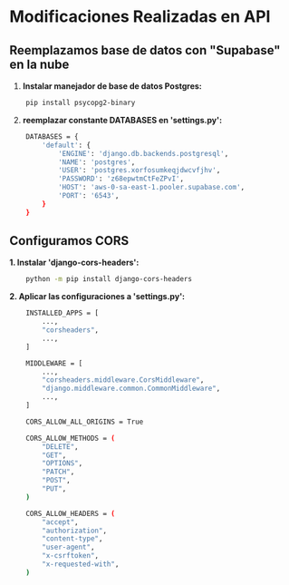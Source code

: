 # Modificaciones Realizadas en API

## Reemplazamos base de datos con "Supabase" en la nube

1.  **Instalar manejador de base de datos Postgres:**
```bash
    pip install psycopg2-binary
```

2.  **reemplazar constante DATABASES en 'settings.py':**
```bash
    DATABASES = {
        'default': {
            'ENGINE': 'django.db.backends.postgresql',
            'NAME': 'postgres',
            'USER': 'postgres.xorfosumkeqjdwcvfjhv',
            'PASSWORD': 'z68epwtmCtFeZPvI',
            'HOST': 'aws-0-sa-east-1.pooler.supabase.com',
            'PORT': '6543',
        }
    }
```

## Configuramos CORS

**1. Instalar 'django-cors-headers':**
```bash
    python -m pip install django-cors-headers
```

**2. Aplicar las configuraciones a 'settings.py':**

```bash
    INSTALLED_APPS = [
        ...,
        "corsheaders",
        ...,
    ]

    MIDDLEWARE = [
        ...,
        "corsheaders.middleware.CorsMiddleware",
        "django.middleware.common.CommonMiddleware",
        ...,
    ]

    CORS_ALLOW_ALL_ORIGINS = True

    CORS_ALLOW_METHODS = (
        "DELETE",
        "GET",
        "OPTIONS",
        "PATCH",
        "POST",
        "PUT",
    )

    CORS_ALLOW_HEADERS = (
        "accept",
        "authorization",
        "content-type",
        "user-agent",
        "x-csrftoken",
        "x-requested-with",
    )
```

